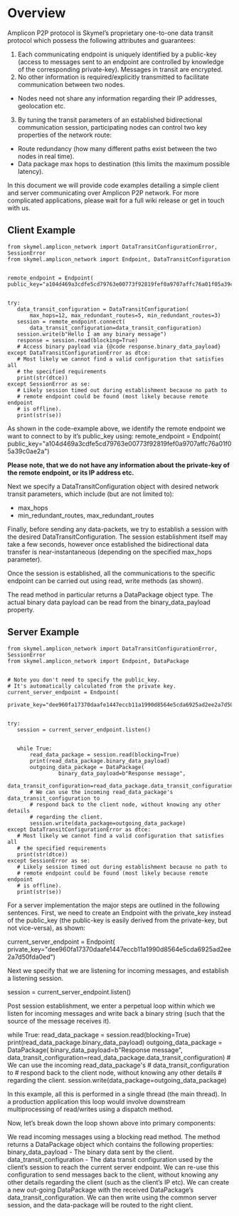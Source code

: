 # Overview

Amplicon P2P protocol is Skymel’s proprietary one-to-one data transit protocol which possess the following attributes and guarantees:
1. Each communicating endpoint is uniquely identified by a public-key (access to messages sent to an endpoint are controlled by knowledge of the corresponding private-key). Messages in transit are encrypted.
2. No other information is required/explicitly transmitted to facilitate communication between two nodes.
- Nodes need not share any information regarding their IP addresses, geolocation etc.
3. By tuning the transit parameters of an established bidirectional communication session, participating nodes can control two key properties of the network route:
- Route redundancy (how many different paths exist between the two nodes in real time).
- Data package max hops to destination (this limits the maximum possible latency).

In this document we will provide code examples detailing a simple client and server communicating over Amplicon P2P network. For more complicated applications, please wait for a full wiki release or get in touch with us.

## Client Example

```
from skymel.amplicon_network import DataTransitConfigurationError, SessionError
from skymel.amplicon_network import Endpoint, DataTransitConfiguration


remote_endpoint = Endpoint(
public_key="a104d469a3cdfe5cd79763e00773f92819fef0a9707affc76a01f05a39c0ae2a")


try:
   data_transit_configuration = DataTransitConfiguration(
       max_hops=12, max_redundant_routes=5, min_redundant_routes=3)
   session = remote_endpoint.connect(
       data_transit_configuration=data_transit_configuration)
   session.write(b"Hello I am any binary message")
   response = session.read(blocking=True)
   # Access binary payload via {@code response.binary_data_payload}
except DataTransitConfigurationError as dtce:
   # Most likely we cannot find a valid configuration that satisfies all
   # the specified requirements
   print(str(dtce))
except SessionError as se:
   # Likely session timed out during establishment because no path to
   # remote endpoint could be found (most likely because remote endpoint
   # is offline).
   print(str(se))

```



As shown in the code-example above, we identify the remote endpoint we want to connect to by it’s public_key using:
remote_endpoint = Endpoint(
public_key="a104d469a3cdfe5cd79763e00773f92819fef0a9707affc76a01f05a39c0ae2a")


**Please note, that we do not have any information about the private-key of the remote endpoint, or its IP address etc.**


Next we specify a DataTransitConfiguration object with desired network transit parameters, which include (but are not limited to):
- max_hops
- min_redundant_routes, max_redundant_routes


Finally, before sending any data-packets, we try to establish a session with the desired DataTransitConfiguration. The session establishment itself may take a few seconds, however once established the bidirectional data transfer is near-instantaneous (depending on the specified max_hops parameter).




Once the session is established, all the communications to the specific endpoint can be carried out using read, write methods (as shown).


The read method in particular returns a DataPackage object type. The actual binary data payload can be read from the binary_data_payload property.

## Server Example


```
from skymel.amplicon_network import DataTransitConfigurationError, SessionError
from skymel.amplicon_network import Endpoint, DataPackage


# Note you don't need to specify the public_key.
# It's automatically calculated from the private key.
current_server_endpoint = Endpoint(
   private_key="dee960fa17370daafe1447eccb11a1990d8564e5cda6925ad2ee2a7d50fda0ed")


try:
   session = current_server_endpoint.listen()


   while True:
       read_data_package = session.read(blocking=True)
       print(read_data_package.binary_data_payload)
       outgoing_data_package = DataPackage(
                binary_data_payload=b"Response message",
                data_transit_configuration=read_data_package.data_transit_configuration)
       # We can use the incoming read_data_package's data_transit_configuration to 
       # respond back to the client node, without knowing any other details 
       # regarding the client.
       session.write(data_package=outgoing_data_package)
except DataTransitConfigurationError as dtce:
   # Most likely we cannot find a valid configuration that satisfies all
   # the specified requirements
   print(str(dtce))
except SessionError as se:
   # Likely session timed out during establishment because no path to
   # remote endpoint could be found (most likely because remote endpoint
   # is offline).
   print(str(se))
```


For a server implementation the major steps are outlined in the following sentences. First, we need to create an Endpoint with the private_key instead of the public_key (the public-key is easily derived from the private-key, but not vice-versa), as shown:

current_server_endpoint = Endpoint(
private_key="dee960fa17370daafe1447eccb11a1990d8564e5cda6925ad2ee2a7d50fda0ed")


Next we specify that we are listening for incoming messages, and establish a listening session.


session = current_server_endpoint.listen()


Post session establishment, we enter a perpetual loop within which we listen for incoming messages and write back a binary string (such that the source of the message receives it).


while True:
      read_data_package = session.read(blocking=True)
      print(read_data_package.binary_data_payload)
      outgoing_data_package = DataPackage(
binary_data_payload=b"Response message", data_transit_configuration=read_data_package.data_transit_configuration)
      # We can use the incoming read_data_package's
      # data_transit_configuration to 
      # respond back to the client node, without knowing any other details 
      # regarding the client.
      session.write(data_package=outgoing_data_package)




In this example, all this is performed in a single thread (the main thread). In a production application this loop would involve downstream multiprocessing of read/writes using a dispatch method.


Now, let’s break down the loop shown above into primary components:


We read incoming messages using a blocking read method. The method returns a DataPackage object which contains the following properties:
binary_data_payload - The binary data sent by the client.
data_transit_configuration - The data transit configuration used by the client’s session to reach the current server endpoint. We can re-use this configuration to send messages back to the client, without knowing any other details regarding the client (such as the client’s IP etc).
We can create a new out-going DataPackage  with the received DataPackage’s data_transit_configuration. We can then write using the common server session, and the data-package will be routed to the right client.




